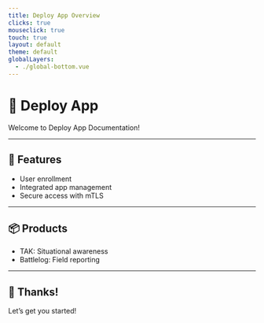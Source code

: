 ```yaml
---
title: Deploy App Overview
clicks: true
mouseclick: true
touch: true
layout: default
theme: default
globalLayers:
  - ./global-bottom.vue
---
```


<!--footer:default-->

# 🚀 Deploy App

Welcome to Deploy App Documentation!

---

## 🔧 Features

- User enrollment
- Integrated app management
- Secure access with mTLS

---

## 📦 Products

- TAK: Situational awareness
- Battlelog: Field reporting

---

## 🙌 Thanks!

Let’s get you started!
